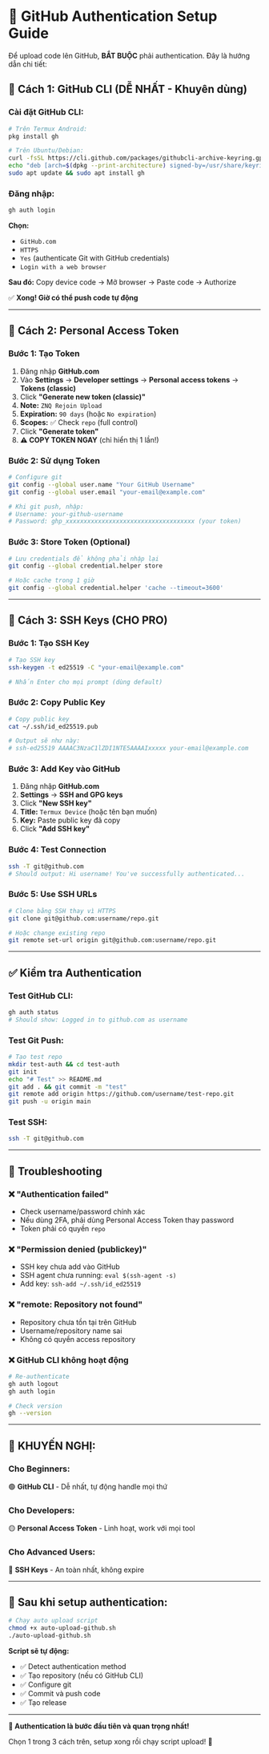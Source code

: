 # 🔐 GitHub Authentication Setup Guide

Để upload code lên GitHub, **BẮT BUỘC** phải authentication. Đây là hướng dẫn chi tiết:

## 🚀 **Cách 1: GitHub CLI (DỄ NHẤT - Khuyên dùng)**

### **Cài đặt GitHub CLI:**
```bash
# Trên Termux Android:
pkg install gh

# Trên Ubuntu/Debian:
curl -fsSL https://cli.github.com/packages/githubcli-archive-keyring.gpg | sudo gpg --dearmor -o /usr/share/keyrings/githubcli-archive-keyring.gpg
echo "deb [arch=$(dpkg --print-architecture) signed-by=/usr/share/keyrings/githubcli-archive-keyring.gpg] https://cli.github.com/packages stable main" | sudo tee /etc/apt/sources.list.d/github-cli.list > /dev/null
sudo apt update && sudo apt install gh
```

### **Đăng nhập:**
```bash
gh auth login
```

**Chọn:**
- `GitHub.com`
- `HTTPS`
- `Yes` (authenticate Git with GitHub credentials)
- `Login with a web browser`

**Sau đó:** Copy device code → Mở browser → Paste code → Authorize

✅ **Xong! Giờ có thể push code tự động**

---

## 🔑 **Cách 2: Personal Access Token**

### **Bước 1: Tạo Token**
1. Đăng nhập **GitHub.com**
2. Vào **Settings** → **Developer settings** → **Personal access tokens** → **Tokens (classic)**
3. Click **"Generate new token (classic)"**
4. **Note:** `ZNQ Rejoin Upload`
5. **Expiration:** `90 days` (hoặc `No expiration`)
6. **Scopes:** ✅ Check `repo` (full control)
7. Click **"Generate token"**
8. **⚠️ COPY TOKEN NGAY** (chỉ hiển thị 1 lần!)

### **Bước 2: Sử dụng Token**
```bash
# Configure git
git config --global user.name "Your GitHub Username"
git config --global user.email "your-email@example.com"

# Khi git push, nhập:
# Username: your-github-username
# Password: ghp_xxxxxxxxxxxxxxxxxxxxxxxxxxxxxxxxxxxx (your token)
```

### **Bước 3: Store Token (Optional)**
```bash
# Lưu credentials để không phải nhập lại
git config --global credential.helper store

# Hoặc cache trong 1 giờ
git config --global credential.helper 'cache --timeout=3600'
```

---

## 🔐 **Cách 3: SSH Keys (CHO PRO)**

### **Bước 1: Tạo SSH Key**
```bash
# Tạo SSH key
ssh-keygen -t ed25519 -C "your-email@example.com"

# Nhấn Enter cho mọi prompt (dùng default)
```

### **Bước 2: Copy Public Key**
```bash
# Copy public key
cat ~/.ssh/id_ed25519.pub

# Output sẽ như này:
# ssh-ed25519 AAAAC3NzaC1lZDI1NTE5AAAAIxxxxx your-email@example.com
```

### **Bước 3: Add Key vào GitHub**
1. Đăng nhập **GitHub.com**
2. **Settings** → **SSH and GPG keys**
3. Click **"New SSH key"**
4. **Title:** `Termux Device` (hoặc tên bạn muốn)
5. **Key:** Paste public key đã copy
6. Click **"Add SSH key"**

### **Bước 4: Test Connection**
```bash
ssh -T git@github.com
# Should output: Hi username! You've successfully authenticated...
```

### **Bước 5: Use SSH URLs**
```bash
# Clone bằng SSH thay vì HTTPS
git clone git@github.com:username/repo.git

# Hoặc change existing repo
git remote set-url origin git@github.com:username/repo.git
```

---

## ✅ **Kiểm tra Authentication**

### **Test GitHub CLI:**
```bash
gh auth status
# Should show: Logged in to github.com as username
```

### **Test Git Push:**
```bash
# Tạo test repo
mkdir test-auth && cd test-auth
git init
echo "# Test" >> README.md
git add . && git commit -m "test"
git remote add origin https://github.com/username/test-repo.git
git push -u origin main
```

### **Test SSH:**
```bash
ssh -T git@github.com
```

---

## 🔧 **Troubleshooting**

### **❌ "Authentication failed"**
- Check username/password chính xác
- Nếu dùng 2FA, phải dùng Personal Access Token thay password
- Token phải có quyền `repo`

### **❌ "Permission denied (publickey)"**
- SSH key chưa add vào GitHub
- SSH agent chưa running: `eval $(ssh-agent -s)`
- Add key: `ssh-add ~/.ssh/id_ed25519`

### **❌ "remote: Repository not found"**
- Repository chưa tồn tại trên GitHub  
- Username/repository name sai
- Không có quyền access repository

### **❌ GitHub CLI không hoạt động**
```bash
# Re-authenticate
gh auth logout
gh auth login

# Check version
gh --version
```

---

## 🎯 **KHUYẾN NGHỊ:**

### **Cho Beginners:**
🟢 **GitHub CLI** - Dễ nhất, tự động handle mọi thứ

### **Cho Developers:**
🟡 **Personal Access Token** - Linh hoạt, work với mọi tool

### **Cho Advanced Users:**
🔵 **SSH Keys** - An toàn nhất, không expire

---

## 🚀 **Sau khi setup authentication:**

```bash
# Chạy auto upload script
chmod +x auto-upload-github.sh
./auto-upload-github.sh
```

**Script sẽ tự động:**
- ✅ Detect authentication method
- ✅ Tạo repository (nếu có GitHub CLI)
- ✅ Configure git
- ✅ Commit và push code
- ✅ Tạo release

---

**🔐 Authentication là bước đầu tiên và quan trọng nhất!**

Chọn 1 trong 3 cách trên, setup xong rồi chạy script upload! 🚀
